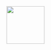 <div id="header" align="center">
  <img src="[https://media.giphy.com/media/M9gbBd9nbDrOTu1Mqx/giphy.gif](https://media.giphy.com/media/s63Jzew1dfO3j6nndV/giphy.gif)" width="100"/>
</div>
